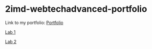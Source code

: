 # 2imd-webtechadvanced-portfolio

Link to my portfolio: [Portfolio](https://github.com/JonasDT98/2imd-webtechadvanced-portfolio#2imd-webtechadvanced-portfolio)

[Lab 1](https://github.com/JonasDT98/2imd-webtechadvanced-portfolio/tree/main/lab1-git)

[Lab 2](https://github.com/JonasDT98/2imd-webtechadvanced-portfolio/tree/main/Lab2-css)
